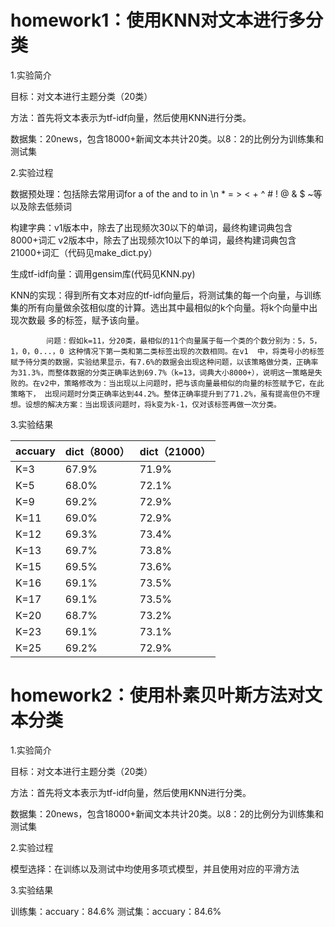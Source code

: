 # homework1：使用KNN对文本进行多分类

1.实验简介

  目标：对文本进行主题分类（20类）
  
  方法：首先将文本表示为tf-idf向量，然后使用KNN进行分类。
  
  数据集：20news，包含18000+新闻文本共计20类。以8：2的比例分为训练集和测试集
  
2.实验过程

  数据预处理：包括除去常用词for a of the and to in \n * = > < + ^ # ! @ & $ ~等以及除去低频词
  
  构建字典：v1版本中，除去了出现频次30以下的单词，最终构建词典包含8000+词汇
           v2版本中，除去了出现频次10以下的单词，最终构建词典包含21000+词汇（代码见make_dict.py）
           
  生成tf-idf向量：调用gensim库(代码见KNN.py)
  
  KNN的实现：得到所有文本对应的tf-idf向量后，将测试集的每一个向量，与训练集的所有向量做余弦相似度的计算。选出其中最相似的k个向量。将k个向量中出现次数最
            多的标签，赋予该向量。
            
            问题：假如k=11，分20类，最相似的11个向量属于每一个类的个数分别为：5，5，1，0，0...，0 这种情况下第一类和第二类标签出现的次数相同。在v1  中，将类号小的标签赋予待分类的数据，实验结果显示，有7.6%的数据会出现这种问题，以该策略做分类，正确率为31.3%，而整体数据的分类正确率达到69.7%（k=13，词典大小8000+），说明这一策略是失败的。在v2中，策略修改为：当出现以上问题时，把与该向量最相似的向量的标签赋予它，在此策略下， 出现问题时分类正确率达到44.2%。整体正确率提升到了71.2%，虽有提高但仍不理想。设想的解决方案：当出现该问题时，将k变为k-1，仅对该标签再做一次分类。                          
            
3.实验结果
 
|accuary | dict（8000）                                            | dict（21000）                                           |
| ------ | ------------------------------------------------------- | ------------------------------------------------------- |
| K=3    | 67.9%                                                   | 71.9%                                                   |
| K=5    | 68.0%                                                   | 72.1%                                                   |
| K=9    | 69.2%                                                   | 72.9%                                                   |
| K=11   | 69.0%                                                   | 72.9%                                                   |
| K=12   | 69.3%                                                   | 73.4%                                                   |
| K=13   | 69.7%                                                   | 73.8%                                                   |
| K=15   | 69.5%                                                   | 73.6%                                                   |
| K=16   | 69.1%                                                   | 73.5%                                                   |
| K=17   | 69.1%                                                   | 73.5%                                                   |
| K=20   | 68.7%                                                   | 73.2%                                                   |
| K=23   | 69.1%                                                   | 73.1%                                                   |
| K=25   | 69.2%                                                   | 72.9%                                                   |


# homework2：使用朴素贝叶斯方法对文本分类
1.实验简介

  目标：对文本进行主题分类（20类）
  
  方法：首先将文本表示为tf-idf向量，然后使用KNN进行分类。
  
  数据集：20news，包含18000+新闻文本共计20类。以8：2的比例分为训练集和测试集
  
2.实验过程

模型选择：在训练以及测试中均使用多项式模型，并且使用对应的平滑方法

3.实验结果

训练集：accuary：84.6%
测试集：accuary：84.6%


